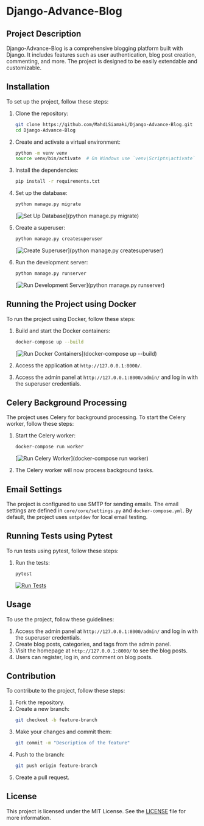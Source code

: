 # Django-Advance-Blog

## Project Description
Django-Advance-Blog is a comprehensive blogging platform built with Django. It includes features such as user authentication, blog post creation, commenting, and more. The project is designed to be easily extendable and customizable.

## Installation
To set up the project, follow these steps:

1. Clone the repository:
   ```bash
   git clone https://github.com/MahdiSiamaki/Django-Advance-Blog.git
   cd Django-Advance-Blog
   ```

2. Create and activate a virtual environment:
   ```bash
   python -m venv venv
   source venv/bin/activate  # On Windows use `venv\Scripts\activate`
   ```

3. Install the dependencies:
   ```bash
   pip install -r requirements.txt
   ```

4. Set up the database:
   ```bash
   python manage.py migrate
   ```

   [![Set Up Database](https://img.shields.io/badge/Set%20Up%20Database-blue)](python manage.py migrate)

5. Create a superuser:
   ```bash
   python manage.py createsuperuser
   ```

   [![Create Superuser](https://img.shields.io/badge/Create%20Superuser-blue)](python manage.py createsuperuser)

6. Run the development server:
   ```bash
   python manage.py runserver
   ```

   [![Run Development Server](https://img.shields.io/badge/Run%20Development%20Server-blue)](python manage.py runserver)

## Running the Project using Docker
To run the project using Docker, follow these steps:

1. Build and start the Docker containers:
   ```bash
   docker-compose up --build
   ```

   [![Run Docker Containers](https://img.shields.io/badge/Run%20Docker%20Containers-blue)](docker-compose up --build)

2. Access the application at `http://127.0.0.1:8000/`.

3. Access the admin panel at `http://127.0.0.1:8000/admin/` and log in with the superuser credentials.

## Celery Background Processing
The project uses Celery for background processing. To start the Celery worker, follow these steps:

1. Start the Celery worker:
   ```bash
   docker-compose run worker
   ```

   [![Run Celery Worker](https://img.shields.io/badge/Run%20Celery%20Worker-blue)](docker-compose run worker)

2. The Celery worker will now process background tasks.

## Email Settings
The project is configured to use SMTP for sending emails. The email settings are defined in `core/core/settings.py` and `docker-compose.yml`. By default, the project uses `smtp4dev` for local email testing.

## Running Tests using Pytest
To run tests using pytest, follow these steps:

1. Run the tests:
   ```bash
   pytest
   ```

   [![Run Tests](https://img.shields.io/badge/Run%20Tests-blue)](pytest)

## Usage
To use the project, follow these guidelines:

1. Access the admin panel at `http://127.0.0.1:8000/admin/` and log in with the superuser credentials.
2. Create blog posts, categories, and tags from the admin panel.
3. Visit the homepage at `http://127.0.0.1:8000/` to see the blog posts.
4. Users can register, log in, and comment on blog posts.

## Contribution
To contribute to the project, follow these steps:

1. Fork the repository.
2. Create a new branch:
   ```bash
   git checkout -b feature-branch
   ```
3. Make your changes and commit them:
   ```bash
   git commit -m "Description of the feature"
   ```
4. Push to the branch:
   ```bash
   git push origin feature-branch
   ```
5. Create a pull request.

## License
This project is licensed under the MIT License. See the [LICENSE](LICENSE) file for more information.
